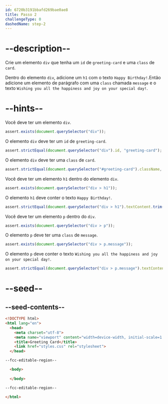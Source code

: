 ```yaml
---
id: 6720b3191bbafd269bae0ae8
title: Passo 2
challengeType: 0
dashedName: step-2
---
```


# --description--

Crie um elemento `div` que tenha um `id` de `greeting-card` e uma `class` de `card`.

Dentro do elemento `div`, adicione um `h1` com o texto `Happy Birthday!`.Então adicione um elemento de parágrafo com uma `class` chamada `message` e o texto `Wishing you all the happiness and joy on your special day!`.

# --hints--

Você deve ter um elemento `div`.

```js
assert.exists(document.querySelector("div"));
```

O elemento `div` deve ter um `id` de `greeting-card`.

```js
assert.strictEqual(document.querySelector("div").id, "greeting-card");
```

O elemento `div` deve ter uma `class` de `card`.

```js
assert.strictEqual(document.querySelector("#greeting-card").className, "card");
```

Você deve ter um elemento `h1` dentro do elemento `div`.

```js
assert.exists(document.querySelector("div > h1"));
```

O elemento `h1` deve conter o texto `Happy Birthday!`.

```js
assert.strictEqual(document.querySelector("div > h1").textContent.trim(), "Happy Birthday!");
```

Você deve ter um elemento `p` dentro do `div`.

```js
assert.exists(document.querySelector("div > p"));
```

O elemento `p` deve ter uma `class` de `message`.

```js
assert.exists(document.querySelector("div > p.message"));
```

O elemento `p` deve conter o texto `Wishing you all the happiness and joy on your special day!`.

```js
assert.strictEqual(document.querySelector("div > p.message").textContent.trim(), "Wishing you all the happiness and joy on your special day!");
```

# --seed--

## --seed-contents--

```html
<!DOCTYPE html>
<html lang="en">
  <head>
    <meta charset="utf-8">
    <meta name="viewport" content="width=device-width, initial-scale=1.0">
    <title>Greeting Card</title>
    <link href="styles.css" rel="stylesheet">
  </head>

--fcc-editable-region--

  <body>
    
  </body>

--fcc-editable-region--

</html>

```

```css

```
